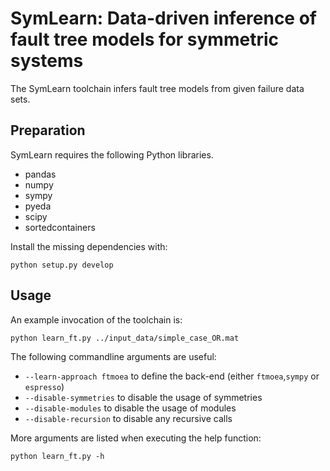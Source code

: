 # SymLearn: Data-driven inference of fault tree models for symmetric systems

The SymLearn toolchain infers fault tree models from given failure data sets.

## Preparation
SymLearn requires the following Python libraries.
- pandas
- numpy
- sympy
- pyeda
- scipy
- sortedcontainers

Install the missing dependencies with:
```
python setup.py develop
```

## Usage
An example invocation of the toolchain is:
```
python learn_ft.py ../input_data/simple_case_OR.mat
```

The following commandline arguments are useful:
- `--learn-approach ftmoea` to define the back-end (either `ftmoea`,`sympy` or `espresso`)
- `--disable-symmetries` to disable the usage of symmetries
- `--disable-modules` to disable the usage of modules
- `--disable-recursion` to disable any recursive calls

More arguments are listed when executing the help function:
```
python learn_ft.py -h
```
